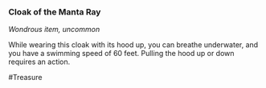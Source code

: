 ### Cloak of the Manta Ray

*Wondrous item, uncommon*

While wearing this cloak with its hood up, you can breathe underwater, and you have a swimming speed of 60 feet. Pulling the hood up or down requires an action.

#Treasure
